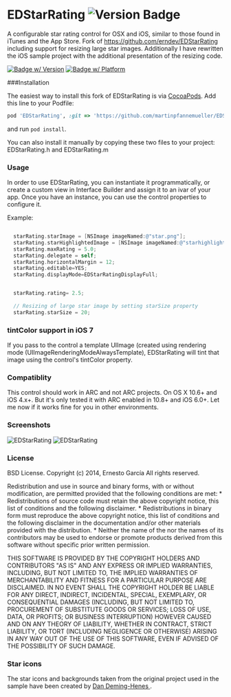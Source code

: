 EDStarRating  ![Version Badge](https://go-shields.herokuapp.com/license-BSD-blue.png)
===============

A configurable star rating control for OSX and iOS, similar to those found in iTunes and the App Store. Fork of https://github.com/erndev/EDStarRating including support for resizing large star images. Additionally I have rewritten the iOS sample project with the additional presentation of the resizing code.

[![Badge w/ Version](https://cocoapod-badges.herokuapp.com/v/EDStarRating/badge.png)](https://cocoadocs.org/docsets/EDStarRating)
[![Badge w/ Platform](https://cocoapod-badges.herokuapp.com/p/EDStarRating/badge.svg)](https://cocoadocs.org/docsets/EDStarRating)

###Installation

The easiest way to install this fork of EDStarRating is via [CocoaPods](http://cocoapods.org). Add this line to your Podfile:

```ruby
pod 'EDStarRating', :git => 'https://github.com/martinpfannemueller/EDStarRating.git'
```

and run `pod install`. 

You can also install it manually by copying these two files to your project: EDStarRating.h and EDStarRating.m

### Usage

 In order to use EDStarRating, you can instantiate it programmatically, or create a custom view in Interface Builder and assign it to an ivar of your app. Once you have an instance, you can use the control properties to configure it.

Example:

```objective-c

  starRating.starImage = [NSImage imageNamed:@"star.png"];
  starRating.starHighlightedImage = [NSImage imageNamed:@"starhighlighted.png"];
  starRating.maxRating = 5.0;
  starRating.delegate = self;
  starRating.horizontalMargin = 12;
  starRating.editable=YES;
  starRating.displayMode=EDStarRatingDisplayFull;


  starRating.rating= 2.5;
  
  // Resizing of large star image by setting starSize property
  starRating.starSize = 20;

```
### tintColor support in iOS 7
If you pass to the control a template UIImage (created using rendering mode (UIImageRenderingModeAlwaysTemplate), EDStarRating will tint that image using the control's tintColor property.


### Compatiblity
This control should work in ARC and not ARC projects. On OS X 10.6+ and iOS 4.x+.
But it's only tested it with ARC enabled in 10.8+ and iOS 6.0+. Let me now if it works fine for you in other environments.
  

### Screenshots

![EDStarRating](https://github.com/erndev/EDStarRating/raw/master/edstarrating.png)
![EDStarRating](https://raw.githubusercontent.com/martinpfannemueller/EDStarRating/master/edstarrating-ios.png)

### License
BSD License.
Copyright (c) 2014, Ernesto García
All rights reserved.

Redistribution and use in source and binary forms, with or without
modification, are permitted provided that the following conditions are met:
    * Redistributions of source code must retain the above copyright
      notice, this list of conditions and the following disclaimer.
    * Redistributions in binary form must reproduce the above copyright
      notice, this list of conditions and the following disclaimer in the
      documentation and/or other materials provided with the distribution.
    * Neither the name of the <organization> nor the
      names of its contributors may be used to endorse or promote products
      derived from this software without specific prior written permission.

THIS SOFTWARE IS PROVIDED BY THE COPYRIGHT HOLDERS AND CONTRIBUTORS "AS IS" AND
ANY EXPRESS OR IMPLIED WARRANTIES, INCLUDING, BUT NOT LIMITED TO, THE IMPLIED
WARRANTIES OF MERCHANTABILITY AND FITNESS FOR A PARTICULAR PURPOSE ARE
DISCLAIMED. IN NO EVENT SHALL THE COPYRIGHT HOLDER BE LIABLE FOR ANY
DIRECT, INDIRECT, INCIDENTAL, SPECIAL, EXEMPLARY, OR CONSEQUENTIAL DAMAGES
(INCLUDING, BUT NOT LIMITED TO, PROCUREMENT OF SUBSTITUTE GOODS OR SERVICES;
LOSS OF USE, DATA, OR PROFITS; OR BUSINESS INTERRUPTION) HOWEVER CAUSED AND
ON ANY THEORY OF LIABILITY, WHETHER IN CONTRACT, STRICT LIABILITY, OR TORT
(INCLUDING NEGLIGENCE OR OTHERWISE) ARISING IN ANY WAY OUT OF THE USE OF THIS
SOFTWARE, EVEN IF ADVISED OF THE POSSIBILITY OF SUCH DAMAGE.

### Star icons
The star icons and backgrounds taken from the original project used in the sample have been created by [Dan Deming-Henes
](http://strandeddesign.com).
